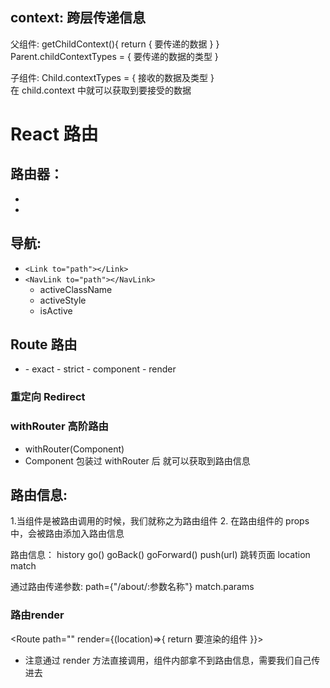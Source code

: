 ## context: 跨层传递信息
父组件:
	getChildContext(){
		return {
			要传递的数据
		}
	}
	Parent.childContextTypes = {
		要传递的数据的类型
	}	

子组件:
Child.contextTypes = {
	接收的数据及类型
}		
在 child.context 中就可以获取到要接受的数据


# React 路由

## 路由器：
- <HashRouter>
- <BrowersRouter>

## 导航:
- `<Link to="path"></Link>`
- `<NavLink to="path"></NavLink>`
	- activeClassName 
	- activeStyle
	- isActive
	
## Route 路由	
- <Route path="路径">
	- exact
	- strict
	- component
	- render

### 重定向 Redirect
<Redirect to="path">

### withRouter 高阶路由
- withRouter(Component)
- Component 包装过 withRouter 后 就可以获取到路由信息



## 路由信息:
1.当组件是被路由调用的时候，我们就称之为路由组件
2. 在路由组件的 props 中，会被路由添加入路由信息
	
路由信息：
	history
		go()
		goBack()
		goForward()
		push(url) 跳转页面
	location
	match	

通过路由传递参数:
	path={"/about/:参数名称"}
	match.params

### 路由render 	
<Route path="" render={(location)=>{
	return 要渲染的组件
}}>

- 注意通过 render 方法直接调用，组件内部拿不到路由信息，需要我们自己传进去

